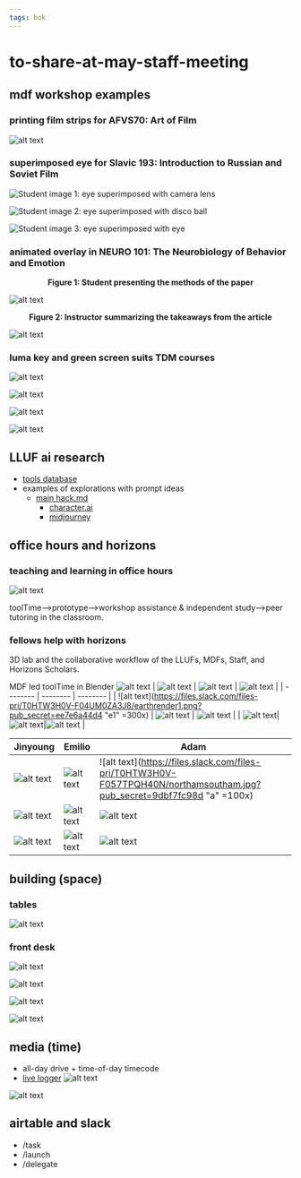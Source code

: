 ```yaml
---
tags: bok
---
```

# to-share-at-may-staff-meeting
## mdf workshop examples
### printing film strips for AFVS70: Art of Film
![alt text](https://files.slack.com/files-pri/T0HTW3H0V-F04R4NNQW1J/afvs-08_00086413.jpg?pub_secret=2e53776ebf)
### superimposed eye for Slavic 193: Introduction to Russian and Soviet Film
![Student image 1: eye superimposed with camera lens](https://files.slack.com/files-pri/T0HTW3H0V-F0458NRB7B7/square-anna-eye_320.gif?pub_secret=3dbc96fe74)

![Student image 2: eye superimposed with disco ball](https://files.slack.com/files-pri/T0HTW3H0V-F04553B90F8/disco-eye_320.gif?pub_secret=9a9321c526)

![Student image 3: eye superimposed with eye](https://files.slack.com/files-pri/T0HTW3H0V-F0458NRHFDK/eyes-with-eye-2_202.gif?pub_secret=ec23c3dc2d)

### animated overlay in NEURO 101: The Neurobiology of Behavior and Emotion
<figcaption align = "center"><b>Figure 1: Student presenting the methods of the paper</b></figcaption>

![alt text](https://files.slack.com/files-pri/T0HTW3H0V-F044X9UU90F/gif-2a_202.gif?pub_secret=0578cea947)

<figcaption align = "center"><b>Figure 2: Instructor summarizing the takeaways from the article </b></figcaption>

![alt text](https://files.slack.com/files-pri/T0HTW3H0V-F045BS5TAMQ/neuro-gif-1_202.gif?pub_secret=c757b740c0)
### luma key and green screen suits TDM courses

![alt text](https://files.slack.com/files-pri/T0HTW3H0V-F04DW2S5GFJ/greenscreen-1_360.gif?pub_secret=5d8af94002)

![alt text](https://files.slack.com/files-pri/T0HTW3H0V-F0524TA4PMG/20230328.0.1500_tdm98..workshop_still011.jpg?pub_secret=60b79455bb)

![alt text](https://files.slack.com/files-pri/T0HTW3H0V-F052BFGF6P3/20230328.0.1500_tdm98..workshop_still007.jpg?pub_secret=ebd0ea0805)

![alt text](https://files.slack.com/files-pri/T0HTW3H0V-F051YNT1H43/20230328.0.1500_tdm98..workshop_still001.jpg?pub_secret=eb8cacc659)


## LLUF ai research
* [tools database](https://airtable.com/appwPyEPLPYVnz4ER/tblJEXShmQVgaUe6m/viwQUCuJ6vbf2DPIc?blocks=hide)
* examples of explorations with prompt ideas
    * [main hack.md](https://hackmd.io/nOTyDO12SpOZExTjm6rj8Q)
        * [character.ai](https://hackmd.io/nkjhC_KaRUe9Rv6pLSKIVw)
        * [midjourney](https://hackmd.io/SAZjZn3ZTi2whNhgiQO-Bg)
## office hours and horizons
### teaching and learning in office hours

![alt text](https://files.slack.com/files-pri/T0HTW3H0V-F0580LNAHQB/20230328.0.1500_tdm98..workshop_still109.jpg?pub_secret=6cdaafb423)

toolTime-->prototype-->workshop assistance & independent study-->peer tutoring in the classroom.
### fellows help with horizons
3D lab and the collaborative workflow of the LLUFs, MDFs, Staff, and Horizons Scholars.

MDF led toolTime in Blender
![alt text](https://files.slack.com/files-pri/T0HTW3H0V-F057XTGPYKX/image.png?pub_secret=8cc604d573)
| ![alt text](https://files.slack.com/files-pri/T0HTW3H0V-F057TQF5738/screenshot_2023-03-22_at_12.13.13_pm.png?pub_secret=edd45ce74b) | ![alt text](https://files.slack.com/files-pri/T0HTW3H0V-F04USNC6K3Q/screenshot_2023-03-21_at_11.40.42_am.png?pub_secret=453e6e70a1) | ![alt text](https://files.slack.com/files-pri/T0HTW3H0V-F058DG7GRQR/black-and-white-earth.jpg?pub_secret=ec2be865ac) |
| -------- | -------- | -------- |
| ![alt text](https://files.slack.com/files-pri/T0HTW3H0V-F04UM0ZA3J8/earthrender1.png?pub_secret=ee7e6a44d4 "e1" =300x)     | ![alt text](https://files.slack.com/files-pri/T0HTW3H0V-F04V87E7QGY/chris_earthrender.png?pub_secret=816bf339c7)     | ![alt text](https://files.slack.com/files-pri/T0HTW3H0V-F04UBU7AF38/earthrender2.png?pub_secret=1a75178137)     |
| ![alt text](https://files.slack.com/files-pri/T0HTW3H0V-F04UFJBMBC5/marsrender.png?pub_secret=37e00bf335)| ![alt text](https://files.slack.com/files-pri/T0HTW3H0V-F04UJCW6XFV/oldearthrender.png?pub_secret=08c2666bad)|![alt text](https://files.slack.com/files-pri/T0HTW3H0V-F04U40XF4T1/topographicalearth.png?pub_secret=541118d9b9) |



| Jinyoung | Emilio | Adam |
| -------- | -------- | -------- |
| ![alt text](https://files.slack.com/files-pri/T0HTW3H0V-F04U3Q7L6C9/image.png?pub_secret=58f95d0685 )     | ![alt text](https://files.slack.com/files-pri/T0HTW3H0V-F04TR2MU7TM/image.png?pub_secret=2a4b5b9598 )     | ![alt text](https://files.slack.com/files-pri/T0HTW3H0V-F057TPQH40N/northamsoutham.jpg?pub_secret=9dbf7fc98d "a" =100x)     |
|![alt text](https://files.slack.com/files-pri/T0HTW3H0V-F057L3LD815/globe.001.png?pub_secret=978d60afcd)| ![alt text](https://files.slack.com/files-pri/T0HTW3H0V-F0580BM7SH0/emilio1_360.gif?pub_secret=48b5a47fa9) | ![alt text](https://files.slack.com/files-pri/T0HTW3H0V-F0582SW6XB6/wooden_earth_wip.png?pub_secret=7fdb5312ee)|
| ![alt text](https://files.slack.com/files-pri/T0HTW3H0V-F057U20BE8N/jglobe.gif?pub_secret=b5c61d4ba4) |![alt text](https://files.slack.com/files-pri/T0HTW3H0V-F05835K3D5J/emilio-g.gif?pub_secret=820ffde7bd) |![alt text](https://files.slack.com/files-pri/T0HTW3H0V-F05837BA31A/adam-g.gif?pub_secret=f8dda9ea5f)|


## building (space)
### tables
![alt text](https://files.slack.com/files-pri/T0HTW3H0V-F0580H4QGEP/desks-001.jpg?pub_secret=7f2644064d)
### front desk
![alt text](https://files.slack.com/files-pri/T0HTW3H0V-F0580M5BVMG/desk-with-plain-wood-1.jpg?pub_secret=1cd302865f)

![alt text](https://files.slack.com/files-pri/T0HTW3H0V-F058QC39ABS/dani-desk-v1.png?pub_secret=7009348047)

![alt text](https://files.slack.com/files-pri/T0HTW3H0V-F058DA4HVDF/front-desk-02.png?pub_secret=f3e31a2c75)

![alt text](https://files.slack.com/files-pri/T0HTW3H0V-F058D3W154H/desk-timelapse_360.gif?pub_secret=52e9018577)
## media (time)
* all-day drive + time-of-day timecode
* [live logger](https://airtable.com/appd6itcBDOmt9Hm1/tblFcKDeUjdQmp0UL/viwGyIA87HyXdh5wZ?blocks=hide)
![alt text](https://files.slack.com/files-pri/T0HTW3H0V-F057L8KJE7R/screenshot_2023-05-16_at_10.46.34_am.png?pub_secret=16cf727d99)

![alt text](https://files.slack.com/files-pri/T0HTW3H0V-F0583440B6Y/2023050216213908.png?pub_secret=2f50037808)
## airtable and slack
* /task
* /launch
* /delegate
